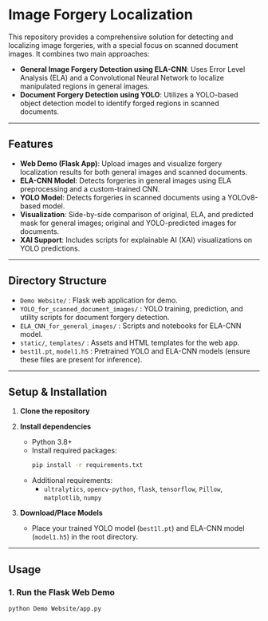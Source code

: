 # Image Forgery Localization

This repository provides a comprehensive solution for detecting and localizing image forgeries, with a special focus on scanned document images. It combines two main approaches:

- **General Image Forgery Detection using ELA-CNN**: Uses Error Level Analysis (ELA) and a Convolutional Neural Network to localize manipulated regions in general images.
- **Document Forgery Detection using YOLO**: Utilizes a YOLO-based object detection model to identify forged regions in scanned documents.

---

## Features

- **Web Demo (Flask App)**: Upload images and visualize forgery localization results for both general images and scanned documents.
- **ELA-CNN Model**: Detects forgeries in general images using ELA preprocessing and a custom-trained CNN.
- **YOLO Model**: Detects forgeries in scanned documents using a YOLOv8-based model.
- **Visualization**: Side-by-side comparison of original, ELA, and predicted mask for general images; original and YOLO-predicted images for documents.
- **XAI Support**: Includes scripts for explainable AI (XAI) visualizations on YOLO predictions.

---

## Directory Structure

- `Demo Website/` : Flask web application for demo.
- `YOLO_for_scanned_document_images/` : YOLO training, prediction, and utility scripts for document forgery detection.
- `ELA_CNN_for_general_images/` : Scripts and notebooks for ELA-CNN model.
- `static/`, `templates/` : Assets and HTML templates for the web app.
- `best1l.pt`, `model1.h5` : Pretrained YOLO and ELA-CNN models (ensure these files are present for inference).

---

## Setup & Installation

1. **Clone the repository**
2. **Install dependencies**

   - Python 3.8+
   - Install required packages:
     ```bash
     pip install -r requirements.txt
     ```
   - Additional requirements:
     - `ultralytics`, `opencv-python`, `flask`, `tensorflow`, `Pillow`, `matplotlib`, `numpy`

3. **Download/Place Models**
   - Place your trained YOLO model (`best1l.pt`) and ELA-CNN model (`model1.h5`) in the root directory.

---

## Usage

### 1. Run the Flask Web Demo

```bash
python Demo Website/app.py
```
